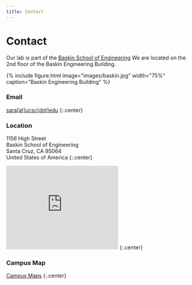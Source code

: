 ```yaml
---
title: Contact
---
```

# <i class="fas fa-envelope"></i>Contact

Our lab is part of the [Baskin School of Engineering](https://www.soe.ucsc.edu/departments/electrical-computer-engineering)
We are located on the 2nd floor of the Baskin Engineering Building.

{%
  include figure.html
  image="images/baskin.jpg"
  width="75%"
  caption="Baskin Engineering Building"
%}

<!-- section break -->
### Email
[sara[at]ucsc[dot]edu](mailto:sara@ucsc.edu)
{:.center}

### Location
1156 High Street  
Baskin School of Engineering  
Santa Cruz, CA 95064  
United States of America
{:.center}

<iframe src="https://www.google.com/maps/embed?pb=!1m18!1m12!1m3!1d3186.39470350434!2d-122.06539064922971!3d37.000379064006914!2m3!1f0!2f0!3f0!3m2!1i1024!2i768!4f13.1!3m3!1m2!1s0x808e4174e0eafc51%3A0x13397e072d0f2a67!2sJack%20Baskin%20Engineering!5e0!3m2!1sen!2sus!4v1617769622663!5m2!1sen!2sus" width="300" height="225" style="border:0;" allowfullscreen="" loading="lazy"></iframe>
{:.center}

### Campus Map
[Campus Maps](https://www.ucsc.edu/visit/maps-directions.html)
{:.center}


